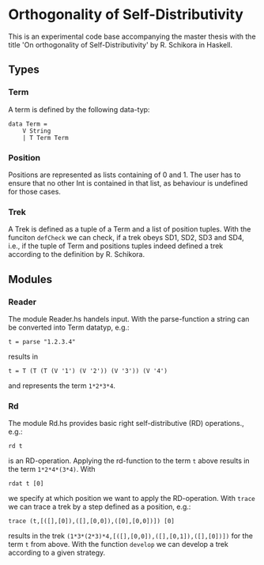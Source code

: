 # Orthogonality of Self-Distributivity

This is an experimental code base accompanying the master thesis with the title 'On orthogonality of Self-Distributivity' by R. Schikora in Haskell.

## Types

### Term

A term is defined by the following data-typ:

```
data Term = 
    V String
    | T Term Term
```

### Position

Positions are represented as lists containing of 0 and 1. The user has to ensure that no other Int 
is contained in that list, as behaviour is undefined for those cases. 

### Trek

A Trek is defined as a tuple of a Term and a list of position tuples. With the funciton `defCheck` we can check, if a trek obeys SD1, SD2, SD3 and SD4,
i.e., if the tuple of Term and positions tuples indeed defined a trek according to the definition by R. Schikora.

## Modules

### Reader

The module Reader.hs handels input. With the parse-function a string can be converted into Term datatyp, e.g.:

```
t = parse "1.2.3.4"
```

results in 

```
t = T (T (T (V '1') (V '2')) (V '3')) (V '4')
```

and represents the term `1*2*3*4`.

### Rd

The module Rd.hs provides basic right self-distributive (RD) operations., e.g.:

```
rd t
```

is an RD-operation. Applying the rd-function to the term `t` above results in the term `1*2*4*(3*4)`. With 

```
rdat t [0]
```

we specify at which position we want to apply the RD-operation. With `trace` we can trace a trek by a step defined as a position, e.g.:

```
trace (t,[([],[0]),([],[0,0]),([0],[0,0])]) [0]
```

results in the trek `(1*3*(2*3)*4,[([],[0,0]),([],[0,1]),([],[0])])` for the term `t` from above. With the function `develop` we can develop a trek according to a given strategy. 

